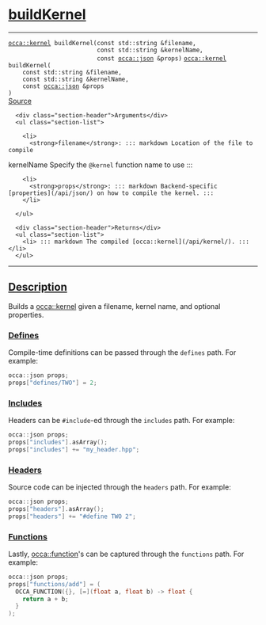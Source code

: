 
<h1 id="build-kernel">
 <a href="#/api/device/buildKernel" class="anchor">
   <span>buildKernel</span>
  </a>
</h1>

<div class="signature">

<hr>

  <div class="definition-container">
    <div class="definition">
      <code class="desktop-only"><a href="#/api/kernel/">occa::kernel</a> buildKernel(<span class="token keyword">const</span> <span class="token keyword">std::string</span> &amp;filename,
                         <span class="token keyword">const</span> <span class="token keyword">std::string</span> &amp;kernelName,
                         <span class="token keyword">const</span> <a href="#/api/json/">occa::json</a> &amp;props)</code>
      <code class="mobile-only"><a href="#/api/kernel/">occa::kernel</a> buildKernel(
    <span class="token keyword">const</span> <span class="token keyword">std::string</span> &amp;filename,
    <span class="token keyword">const</span> <span class="token keyword">std::string</span> &amp;kernelName,
    <span class="token keyword">const</span> <a href="#/api/json/">occa::json</a> &amp;props
)</code>
      <div class="flex-spacing"></div>
      <a href="https://github.com/libocca/occa/blob/6d155d0c/include/occa/core/device.hpp#L513" target="_blank">Source</a>
    </div>
    <div class="description">

      <div class="section-header">Arguments</div>
      <ul class="section-list">
          
        <li>
          <strong>filename</strong>: ::: markdown Location of the file to compile
kernelName
Specify the `@kernel` function name to use :::
        </li>


        <li>
          <strong>props</strong>: ::: markdown Backend-specific [properties](/api/json/) on how to compile the kernel. :::
        </li>

      </ul>

      <div class="section-header">Returns</div>
      <ul class="section-list">
        <li> ::: markdown The compiled [occa::kernel](/api/kernel/). ::: </li>
      </ul>
</div>
  </div>

  <hr>
</div>


<h2 id="description">
 <a href="#/api/device/buildKernel?id=description" class="anchor">
   <span>Description</span>
  </a>
</h2>

Builds a [occa::kernel](/api/kernel/) given a filename, kernel name, and optional properties.

<h3 id="defines">
 <a href="#/api/device/buildKernel?id=defines" class="anchor">
   <span>Defines</span>
  </a>
</h3>

Compile-time definitions can be passed through the `defines` path.
For example:

```cpp
occa::json props;
props["defines/TWO"] = 2;
```

<h3 id="includes">
 <a href="#/api/device/buildKernel?id=includes" class="anchor">
   <span>Includes</span>
  </a>
</h3>

Headers can be `#include`-ed through the `includes` path.
For example:

```cpp
occa::json props;
props["includes"].asArray();
props["includes"] += "my_header.hpp";
```

<h3 id="headers">
 <a href="#/api/device/buildKernel?id=headers" class="anchor">
   <span>Headers</span>
  </a>
</h3>

Source code can be injected through the `headers` path.
For example:

```cpp
occa::json props;
props["headers"].asArray();
props["headers"] += "#define TWO 2";
```

<h3 id="functions">
 <a href="#/api/device/buildKernel?id=functions" class="anchor">
   <span>Functions</span>
  </a>
</h3>

Lastly, [occa::function](/api/function/)'s can be captured through the `functions` path.
For example:

```cpp
occa::json props;
props["functions/add"] = (
  OCCA_FUNCTION({}, [=](float a, float b) -> float {
    return a + b;
  }
);
```
